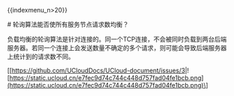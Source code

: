 {{indexmenu_n>20}}

\# 轮询算法能否使所有服务节点请求数均衡？

负载均衡的轮询算法是针对连接的。同一个TCP连接，不会被同时负载到两台后端服务器。若同一个连接上会发送数量不确定的多个请求，则可能会导致后端服务器上统计到的请求数不同。

\[\[<https://github.com/UCloudDocs/UCloud-document/issues/3>|![https://static.ucloud.cn/e7fec9d74c744c448d757fad04fe1bcb.png](https://static.ucloud.cn/e7fec9d74c744c448d757fad04fe1bcb.png)\]
